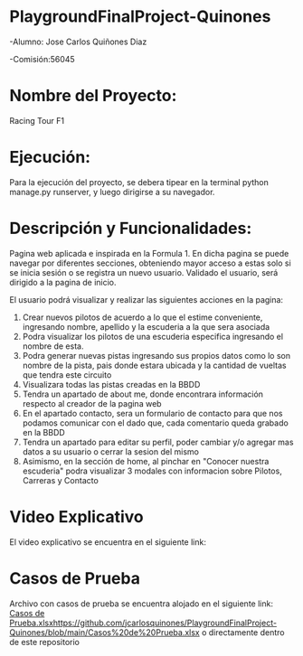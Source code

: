 # PlaygroundFinalProject-Quinones
-Alumno: Jose Carlos Quiñones Diaz

-Comisión:56045

# Nombre del Proyecto:
  Racing Tour F1

# Ejecución:
Para la ejecución del proyecto, se debera tipear en la terminal python manage.py runserver, y luego dirigirse a su navegador.

# Descripción y Funcionalidades:
Pagina web aplicada e inspirada en la Formula 1. En dicha pagina se puede navegar por diferentes secciones, obteniendo mayor acceso a estas solo si se inicia sesión o se registra un nuevo usuario.
Validado el usuario, será dirigido a la pagina de inicio.

El usuario podrá visualizar y realizar las siguientes acciones en la pagina:
  1. Crear nuevos pilotos de acuerdo a lo que el estime conveniente, ingresando nombre, apellido y la escuderia a la que sera asociada
  2. Podra visualizar los pilotos de una escuderia especifica ingresando el nombre de esta.
  3. Podra generar nuevas pistas ingresando sus propios datos como lo son nombre de la pista, pais donde estara ubicada y la cantidad de vueltas que tendra este circuito
  4. Visualizara todas las pistas creadas en la BBDD
  5. Tendra un apartado de about me, donde encontrara información respecto al creador de la pagina web
  6. En el apartado contacto, sera un formulario de contacto para que nos podamos comunicar con el dado que, cada comentario queda grabado en la BBDD
  7. Tendra un apartado para editar su perfil, poder cambiar y/o agregar mas datos a su usuario o cerrar la sesion del mismo
  8. Asimismo, en la sección de home, al pinchar en "Conocer nuestra escuderia" podra visualizar 3 modales con informacion sobre Pilotos, Carreras y Contacto

 # Video Explicativo
 El video explicativo se encuentra en el siguiente link:

# Casos de Prueba
Archivo con casos de prueba se encuentra alojado en el siguiente link: [Casos de Prueba.xlsx](https://github.com/jcarlosquinones/PlaygroundFinalProject-Quinones/blob/main/Casos%20de%20Prueba.xlsx)https://github.com/jcarlosquinones/PlaygroundFinalProject-Quinones/blob/main/Casos%20de%20Prueba.xlsx o directamente dentro de este repositorio


  

